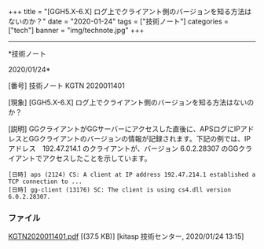 ﻿+++
title = "[GGH5.X-6.X] ログ上でクライアント側のバージョンを知る方法はないのか？"
date = "2020-01-24"
tags = ["技術ノート"]
categories = ["tech"]
banner = "img/technote.jpg"
+++

-----------------------------------------------------------------------------------------------------------------------------

*技術ノート

2020/01/24*


[番号]
技術ノート KGTN 2020011401

[現象]
[GGH5.X-6.X] ログ上でクライアント側のバージョンを知る方法はないのか？

[説明]
GGクライアントがGGサーバーにアクセスした直後に、APSログにIPアドレスとGGクライアントのバージョンの情報が記録されます。下記の例では、IPアドレス　192.47.214.1
のクライアントが、バージョン 6.0.2.28307
のGGクライアントでアクセスしたことを示しています。

    [日時] aps (2124) CS: A client at IP address 192.47.214.1 established a TCP connection to ...
    [日時] gg-client (13176) SC: The client is using cs4.dll version 6.0.2.28307.


### ファイル

 
 


[KGTN2020011401.pdf](http://techreport.kitasp.net/attachments/download/4458/KGTN2020011401.pdf)
 [(37.5 KB)] [kitasp 技術センター, 2020/01/24
13:15]


 


 

